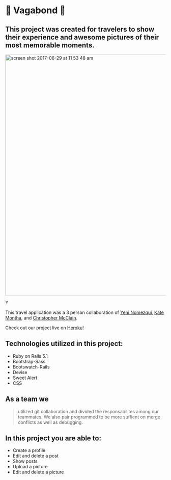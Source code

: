 # :city_sunset: Vagabond :city_sunset:

## This project was created for travelers to show their experience and awesome pictures of their most memorable moments. 

<img width="756" alt="screen shot 2017-06-29 at 11 53 48 am" src="http://imgur.com/6ddq8DY">

Y

This travel application was a 3 person collaboration of [Yeni Nomezqui](https://github.com/Rolita1007), [Kate Montha](https://github.com/katemontha), and [Christopher McClain](https://github.com/cmac1223).

Check out our project live on [Heroku](https://shielded-mountain-14432.herokuapp.com/)!

## Technologies utilized in this project:
* Ruby on Rails 5.1
* Bootstrap-Sass
* Bootswatch-Rails
* Devise
* Sweet Alert
* CSS

## As a team we
> utilized git collaboration and divided the responsabilites among our teammates. We also pair programmed to be more suffient  on merge conflicts as well as debugging.  

## In this project you are able to:
* Create a profile
* Edit and delete a post
* Show posts
* Upload a picture
* Edit and delete a picture

